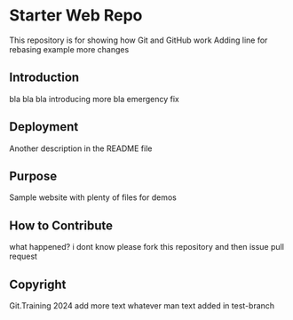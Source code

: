 # Starter Web Repo

This repository is for showing how Git and GitHub work
Adding line for rebasing example
more changes

## Introduction

bla bla  bla introducing more bla
emergency fix

## Deployment

Another description in the README file

## Purpose

Sample website with plenty of files for demos

## How to Contribute
what happened?
i dont know
please fork this repository and then issue pull request

## Copyright

Git.Training 2024 add more text
whatever man
text added in test-branch
